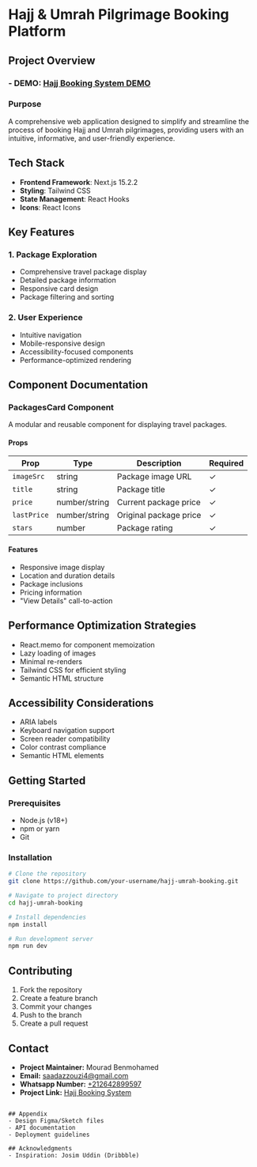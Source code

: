 # Hajj & Umrah Pilgrimage Booking Platform

## Project Overview
### - **DEMO:** [Hajj Booking System DEMO](http://hajj-booking.46.202.159.87.sslip.io/)

### Purpose
A comprehensive web application designed to simplify and streamline the process of booking Hajj and Umrah pilgrimages, providing users with an intuitive, informative, and user-friendly experience.

## Tech Stack
- **Frontend Framework**: Next.js 15.2.2
- **Styling**: Tailwind CSS
- **State Management**: React Hooks
- **Icons**: React Icons


## Key Features

### 1. Package Exploration
- Comprehensive travel package display
- Detailed package information
- Responsive card design
- Package filtering and sorting

### 2. User Experience
- Intuitive navigation
- Mobile-responsive design
- Accessibility-focused components
- Performance-optimized rendering

## Component Documentation

### PackagesCard Component 
A modular and reusable component for displaying travel packages.

#### Props
| Prop | Type | Description | Required |
|------|------|-------------|----------|
| `imageSrc` | string | Package image URL | ✓ |
| `title` | string | Package title | ✓ |
| `price` | number/string | Current package price | ✓ |
| `lastPrice` | number/string | Original package price | ✓ |
| `stars` | number | Package rating | ✓ |

#### Features
- Responsive image display
- Location and duration details
- Package inclusions
- Pricing information
- "View Details" call-to-action

## Performance Optimization Strategies
- React.memo for component memoization
- Lazy loading of images
- Minimal re-renders
- Tailwind CSS for efficient styling
- Semantic HTML structure

## Accessibility Considerations
- ARIA labels
- Keyboard navigation support
- Screen reader compatibility
- Color contrast compliance
- Semantic HTML elements

## Getting Started

### Prerequisites
- Node.js (v18+)
- npm or yarn
- Git

### Installation
```bash
# Clone the repository
git clone https://github.com/your-username/hajj-umrah-booking.git

# Navigate to project directory
cd hajj-umrah-booking

# Install dependencies
npm install

# Run development server
npm run dev
```

## Contributing
1. Fork the repository
2. Create a feature branch
3. Commit your changes
4. Push to the branch
5. Create a pull request


## Contact
- **Project Maintainer:** Mourad Benmohamed  
- **Email:** [saadazzouzi4@gmail.com](mailto:saadazzouzi4@gmail.com)  
- **Whatsapp Number:** [+212642899597](https://wa.me/212642899597)  
- **Project Link:** [Hajj Booking System](http://hajj-booking.46.202.159.87.sslip.io/)
```

## Appendix
- Design Figma/Sketch files
- API documentation
- Deployment guidelines

## Acknowledgments
- Inspiration: Josim Uddin (Dribbble)

